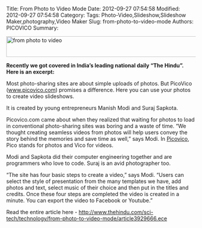 
Title: From Photo to Video Mode 
Date: 2012-09-27 07:54:58
Modified: 2012-09-27 07:54:58
Category: 
Tags: Photo-Video,Slideshow,Slideshow Maker,photography,Video Maker
Slug: from-photo-to-video-mode
Authors: PICOVICO
Summary: 


<a href="http://www.picovico.com/blog/wp-content/uploads/2013/03/logo.jpg"><img class="aligncenter size-full wp-image-489" title="logo" src="http://www.picovico.com/blog/wp-content/uploads/2013/03/logo.jpg" alt="from photo to video" width="535" height="55" /></a>

<strong>Recently we got covered in India’s leading national daily “The Hindu”.
</strong><strong>Here is an excerpt: </strong>

<strong></strong>Most photo-sharing sites are about simple uploads of photos. But PicoVico (www.picovico.com) promises a difference. Here you can use your photos to create video slideshows.

It is created by young entrepreneurs Manish Modi and Suraj Sapkota.

Picovico.com came about when they realized that waiting for photos to load in conventional photo-sharing sites was boring and a waste of time. “We thought creating seamless videos from photos will help users convey the story behind the memories and save time as well,” says Modi. In <a title="Picovico" href="http://www.picovico.com" target="_blank">Picovico</a>, Pico stands for photos and Vico for videos.

Modi and Sapkota did their computer engineering together and are programmers who love to code. Suraj is an avid photographer too.

“The site has four basic steps to create a video,” says Modi. “Users can select the style of presentation from the many templates we have, add photos and text, select music of their choice and then put in the titles and credits. Once these four steps are completed the video is created in a minute. You can export the video to Facebook or Youtube.”

Read the entire article here - <a href="http://www.thehindu.com/sci-tech/technology/from-photo-to-video-mode/article3929666.ece" target="_blank">http://www.thehindu.com/sci-tech/technology/from-photo-to-video-mode/article3929666.ece</a>